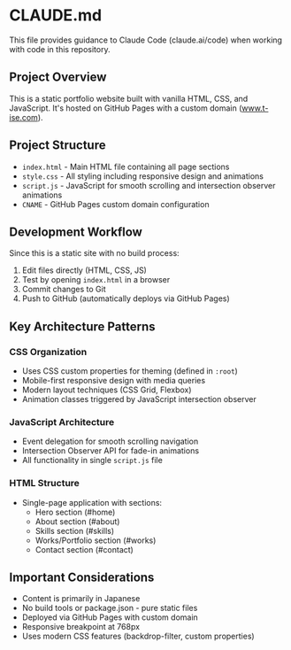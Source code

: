 # CLAUDE.md

This file provides guidance to Claude Code (claude.ai/code) when working with code in this repository.

## Project Overview

This is a static portfolio website built with vanilla HTML, CSS, and JavaScript. It's hosted on GitHub Pages with a custom domain (www.t-ise.com).

## Project Structure

- `index.html` - Main HTML file containing all page sections
- `style.css` - All styling including responsive design and animations
- `script.js` - JavaScript for smooth scrolling and intersection observer animations
- `CNAME` - GitHub Pages custom domain configuration

## Development Workflow

Since this is a static site with no build process:
1. Edit files directly (HTML, CSS, JS)
2. Test by opening `index.html` in a browser
3. Commit changes to Git
4. Push to GitHub (automatically deploys via GitHub Pages)

## Key Architecture Patterns

### CSS Organization
- Uses CSS custom properties for theming (defined in `:root`)
- Mobile-first responsive design with media queries
- Modern layout techniques (CSS Grid, Flexbox)
- Animation classes triggered by JavaScript intersection observer

### JavaScript Architecture
- Event delegation for smooth scrolling navigation
- Intersection Observer API for fade-in animations
- All functionality in single `script.js` file

### HTML Structure
- Single-page application with sections:
  - Hero section (#home)
  - About section (#about)
  - Skills section (#skills)
  - Works/Portfolio section (#works)
  - Contact section (#contact)

## Important Considerations

- Content is primarily in Japanese
- No build tools or package.json - pure static files
- Deployed via GitHub Pages with custom domain
- Responsive breakpoint at 768px
- Uses modern CSS features (backdrop-filter, custom properties)